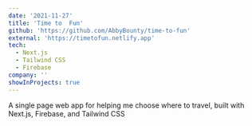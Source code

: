 ```yaml
---
date: '2021-11-27'
title: 'Time to  Fun'
github: 'https://github.com/AbbyBounty/time-to-fun'
external: 'https://timetofun.netlify.app'
tech:
  - Next.js
  - Tailwind CSS
  - Firebase
company: ''
showInProjects: true
---
```


A single page web app for helping me choose where to travel, built with Next.js, Firebase, and Tailwind CSS
